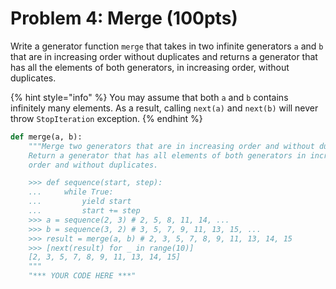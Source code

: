 # Problem 4: Merge (100pts)

Write a generator function `merge` that takes in two infinite generators `a` and `b` that are in increasing order without duplicates and returns a generator that has all the elements of both generators, in increasing order, without duplicates.

{% hint style="info" %}
You may assume that both `a` and `b` contains infinitely many elements. As a result, calling `next(a)` and `next(b)` will never throw `StopIteration` exception.
{% endhint %}

```python
def merge(a, b):
    """Merge two generators that are in increasing order and without duplicates.
    Return a generator that has all elements of both generators in increasing
    order and without duplicates.

    >>> def sequence(start, step):
    ...     while True:
    ...         yield start
    ...         start += step
    >>> a = sequence(2, 3) # 2, 5, 8, 11, 14, ...
    >>> b = sequence(3, 2) # 3, 5, 7, 9, 11, 13, 15, ...
    >>> result = merge(a, b) # 2, 3, 5, 7, 8, 9, 11, 13, 14, 15
    >>> [next(result) for _ in range(10)]
    [2, 3, 5, 7, 8, 9, 11, 13, 14, 15]
    """
    "*** YOUR CODE HERE ***"
```
